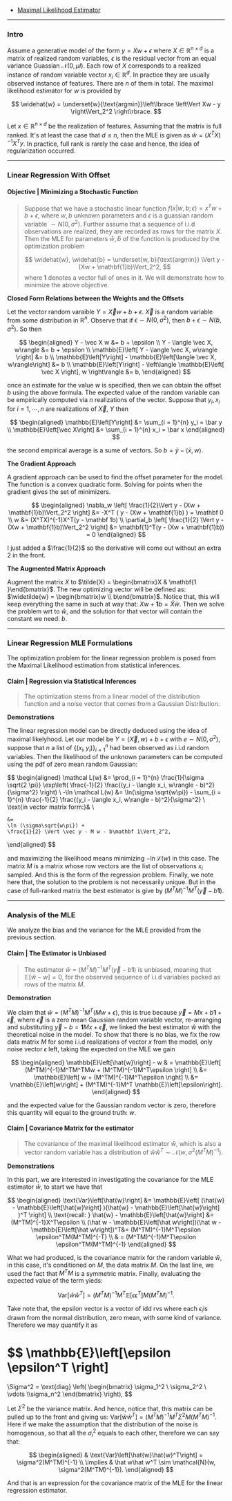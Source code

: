 - [Maximal Likelihood Estimator](../STATS%20501%20Statistics%20for%20Mathematicians/Maximal%20Likelihood%20Estimator.md)

---
### **Intro**

Assume a generative model of the form $y = Xw + \epsilon$ where $X\in \mathbb R^{n\times d}$ is a matrix of realized random variables, $\epsilon$ is the residual vector from an equal variance Guassian $\mathcal N(0, \mu I)$. 
Each row of $X$ corresponds to a realized instance of random variable vector $x_i\in \mathbb R^d$. 
In practice they are usually observed instance of features. 
There are $n$ of them in total. 
The maximal likelihood estimator for $w$ is provided by 

$$
\widehat{w} = 
\underset{w}{\text{argmin}}\left\lbrace
    \left\Vert
         Xw - y
    \right\Vert_2^2
\right\rbrace. 
$$

Let $x\in \mathbb R^{n\times d}$ be the realization of features. Assuming that the matrix is full ranked. It's at least the case that $d \le n$, then the MLE is given as $\widehat{w} = (X^TX)^{-1}X^Ty$. In practice, full rank is rarely the case and hence, the idea of regularization occurred. 

---
### **Linear Regression With Offset**


#### **Objective | Minimizing a Stochastic Function**
> Suppose that we have a stochastic linear function $f(x | w, b ; \epsilon) = x^Tw + b + \epsilon$, where $w, b$ unknown parameters and $\epsilon$ is a guassian random variable $\sim N(0, \sigma^2)$. 
> Further assume that a sequence of i.i.d observations are realized, they are recorded as rows for the matrix $X$. 
> Then the MLE for parameters $\bar w, \hat b$ of the function is produced by the optimization problem
> 
> $$
> \widehat{w}, \widehat{b} = 
> \underset{w, b}{\text{argmin}} \Vert y - (Xw + \mathbf{1}b)\Vert_2^2, 
> $$
> where $\mathbf 1$ denotes a vector full of ones in it. 
> We will demonstrate how to minimize the above objective. 

**Closed Form Relations between the Weights and the Offsets**

Let the vector random varaible $Y = \vec X w + b + \epsilon$. 
$\vec X$ is a random variable from some distribution in $\mathbb R^n$. 
Observe that if $\epsilon\sim N(0, \sigma^2)$, then $b + \epsilon \sim N(b, \sigma^2)$. So then 

$$
\begin{aligned}
    Y - \vec X w &= b + \epsilon 
    \\
    Y - \langle \vec X, w\rangle &= b + \epsilon
    \\
    \mathbb{E}\left[
        Y - \langle \vec X, w\rangle
    \right] &= b
    \\
    \mathbb{E}\left[Y\right] - 
    \mathbb{E}\left[\langle \vec X, w\rangle\right] &= b
    \\
    \mathbb{E}\left[Y\right] - 
    \left\langle 
    \mathbb{E}\left[
        \vec X
    \right], w
    \right\rangle &= b,
\end{aligned}
$$

once an estimate for the value $w$ is specified, then we can obtain the offset $b$ using the above formula. 
The expected value of the random variable can be empirically computed via $n$ realizations of the vector. 
Suppose that $y_i, x_i$ for $i = 1, \cdots, n$ are realizations of $\vec X$, $Y$ then 

$$
\begin{aligned}
    \mathbb{E}\left[Y\right] &= \sum_{i = 1}^{n} y_i = \bar y
    \\
    \mathbb{E}\left[\vec X\right] &= \sum_{i = 1}^{n} x_i = \bar x
\end{aligned}
$$

the second empirical average is a sume of vectors. 
So $b = \bar y - \langle \bar x, w\rangle$. 


**The Gradient Approach**

A gradient approach can be used to find the offset parameter for the model. 
The function is a convex quadratic form. 
Solving for points when the gradient gives the set of minimizers. 

$$
\begin{aligned}
    \nabla_w \left[
        \frac{1}{2}\Vert y - (Xw + \mathbf{1}b)\Vert_2^2
    \right]
    &=
    -X^T (
        y - (Xw + \mathbf{1}b)
    ) = \mathbf 0
    \\
    w &= (X^TX)^{-1}X^T(y - \mathbf 1b)
    \\
    \partial_b \left[ \frac{1}{2}
        \Vert y - (Xw + \mathbf{1}b)\Vert_2^2
    \right]
    &=
    \mathbf{1}^T(y - (Xw + \mathbf{1}b))
    = 0
\end{aligned}
$$

I just added a $\frac{1}{2}$ so the derivative will come out without an extra 2 in  the front. 



**The Augmented Matrix Approach**

Augment the matrix $X$ to $\tilde{X} = \begin{bmatrix}X & \mathbf{1 }\end{bmatrix}$. 
The new optimizing vector will be defined as: $\widetilde{w} = \begin{bmatrix}w \\ b\end{bmatrix}$. 
Notice that, this will keep everything the same in such at way that: $Xw + \mathbf{1}b = \tilde{X}\tilde{w}$. 
Then we solve the problem wrt to $\hat{w}$, and the solution for that vector will contain the constant we need: $b$.  

---
### **Linear Regression MLE Formulations**

The optimization problem for the linear regression problem is posed from the Maximal Likelihood estimation from statistical inferences. 

#### **Claim | Regression via Statistical Inferences**
> The optimization stems from a linear model of the distribution function and a noise vector that comes from a Gaussian Distribution. 

**Demonstrations**

The linear regression model can be directly deduced using the idea of maximal likelyhood. Let our model be $Y = \langle \vec X, w \rangle + b + \epsilon$ with $e
\sim N(0, \sigma^2)$, suppose that $n$ a list of $\{(x_i, y_i)\}_{i = 1}^n$ had been observed as i.i.d random variables. Then the likelihood of the unknown parameters can be computed using the pdf of zero mean random Gaussian: 

$$
\begin{aligned}
    \mathcal L(w) &= \prod_{i = 1}^{n} 
    \frac{1}{\sigma \sqrt{2 \pi}} 
    \exp\left(
        \frac{-1}{2}
        \frac{(y_i - \langle x_i, w\rangle - b)^2}{\sigma^2}
    \right)
    \\
    -\ln \mathcal L(w) &= 
    \ln(\sigma \sqrt{w\pi})
    -
    \sum_{i = 1}^{n}
    \frac{-1}{2}
        \frac{(y_i - \langle x_i, w\rangle - b)^2}{\sigma^2}
    \\
    \text{in vector matrix form:}& 
    \\

    &= 
    \ln (\sigma\sqrt{w\pi}) + 
    \frac{1}{2} \Vert \vec y - M w - b\mathbf 1\Vert_2^2, 
\end{aligned}
$$

and maximizing the likelihood means minimizing $-\ln \mathcal L(w)$ in this case. The matrix $M$ is a matrix whose row vectors are the list of observations $x_i$ sampled. And this is the form of the regression problem. Finally, we note here that, the solution to the problem is not necessarily unique. But in the case of full-ranked matrix the best estimator is give by $(M^TM)^{-1}M^T(\vec y - b \mathbf 1)$. 

---
### **Analysis of the MLE**

We analyze the bias and the variance for the MLE provided from the previous section. 

#### **Claim | The Estimator is Unbiased**
> The estimator $\hat w = (M^TM)^{-1}M^T(\vec y - b \mathbf 1)$ is unbiased, meaning that $\mathbb{E}\left[\hat w - w\right] = 0$, for the observed sequence of i.i.d variables packed as rows of the matrix $M$. 

**Demonstration**

We claim that $\hat{w} = (M^TM)^{-1}M^T(Mw + \epsilon)$, this is true because $\vec y = Mx + b \mathbf 1 + \vec \epsilon$, where $\vec \epsilon$ is a zero mean Gaussian random variable vector, re-arranging and substituting $\vec y - b = \mathbf 1 Mx + \vec \epsilon$, we linked the best estimator $\hat w$ with the theoretical noise in the model. To show that there is no bias, we fix the row data matrix $M$ for some i.i.d realizations of vector $x$ from the model, only noise vector $\epsilon$ left, taking the expected on the MLE we gain

$$
\begin{aligned}
    \mathbb{E}\left[\hat{w}\right] - w
    & =
    \mathbb{E}\left[
        (M^TM)^{-1}M^TM^TMw + (M^TM)^{-1}M^T\epsilon
    \right]
    \\
    &= 
    \mathbb{E}\left[
        w + (M^TM)^{-1}M^T\epsilon
    \right]
    \\
    &= \mathbb{E}\left[w\right] + 
    (M^TM)^{-1}M^T \mathbb{E}\left[\epsilon\right]. 
\end{aligned}
$$

and the expected value for the Gaussian random vector is zero, therefore this quantity will equal to the ground truth: $w$. 

#### **Claim | Covariance Matrix for the estimator**
> The covariance of the maximal likelihood estimator $\bar w$, which is also a vector random variable has a distribution of $\hat w\hat w^T \sim \mathcal{N}(w, \sigma^2(M^TM)^{-1})$. 

**Demonstrations**

In this part, we are interested in investigating the covariance for the MLE estimator $\hat{w}$, to start we have that 

$$
\begin{aligned}
    \text{Var}\left[\hat{w}\right] 
    &= \mathbb{E}\left[
        (\hat{w}
            - \mathbb{E}\left[\hat{w}\right]
        )(\hat{w}
            - \mathbb{E}\left[\hat{w}\right]
        )^T
    \right]
    \\
    \text{recall: }
    \hat{w} - \mathbb{E}\left[\hat{w}\right]
    &= 
    (M^TM)^{-1}X^T\epsilon
    \\
    (\hat w - \mathbb{E}\left[\hat w\right])(\hat w - \mathbb{E}\left[\hat w\right])^T&= 
    (M^TM)^{-1}M^T\epsilon
    \epsilon^TM(M^TM)^{-T} 
    \\
    & =
    (M^TM)^{-1}M^T\epsilon
    \epsilon^TM(M^TM)^{-1}
\end{aligned}
$$

What we had produced, is the covariance matrix for the random variable $\hat w$, in this case, it's conditioned on $M$, the data matrix $M$. On the last line, we used the fact that $M^TM$ is a symmetric matrix. Finally, evaluating the expected value of the term yieds: 

$$
\text{Var}\left[\hat{w}\hat{w}^T\right] = 
(M^TM)^{-1}M^T
\mathbb{E}\left[
        \epsilon\epsilon^T
    \right]
M(M^TM)^{-1}. 
$$

Take note that, the epsilon vector is a vector of idd rvs where each $\epsilon_i$is drawn from the normal distribution, zero mean, with some kind of variance. Therefore we may quantify it as

$$
\mathbb{E}\left[\epsilon 
    \epsilon^T
\right]
=
\Sigma^2 = 
\text{diag} \left(
    \begin{bmatrix}
        \sigma_1^2 \\ \sigma_2^2 \\ \vdots \\\sigma_n^2
    \end{bmatrix}
\right),
$$

Let $\Sigma^2$ be the variance matrix. And hence, notice that, this matrix can be pulled up to the front and giving us: $\text{Var}\left[\hat{w}\hat{w}^T\right] =(M^TM)^{-1}M^T \Sigma^2 M(M^TM)^{-1}$.
Here if we make the assumption that the distribution of the noise is homogenous, so that all the $\sigma_i^2$ equals to each other, therefore we can say that: 


$$
\begin{aligned}
    & 
    \text{Var}\left[\hat{w}\hat{w}^T\right]
    = 
    \sigma^2(M^TM)^{-1}
    \\
    \implies & \hat w\hat w^T \sim \mathcal{N}(w, \sigma^2(M^TM)^{-1}). 
\end{aligned}
$$

And that is an expression for the covariance matrix of the MLE for the linear regression estimator. 
